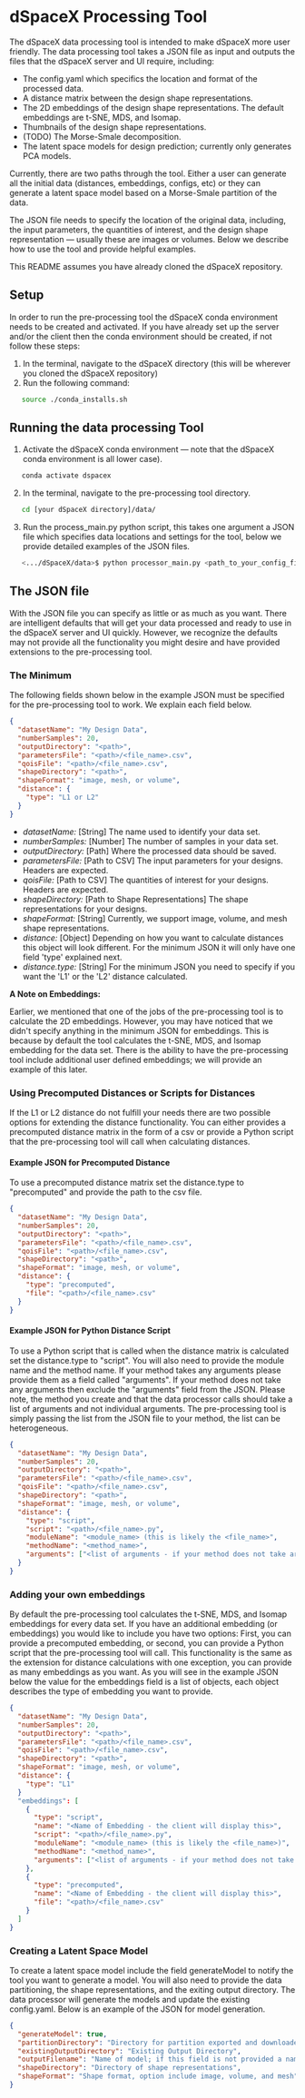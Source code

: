 # dSpaceX Processing Tool
The dSpaceX data processing tool is intended to make dSpaceX more user friendly. The data processing tool takes a JSON file as
input and outputs the files that the dSpaceX server and UI require, including:
- The config.yaml which specifics the location and format of the processed data.
- A distance matrix between the design shape representations.
- The 2D embeddings of the design shape representations. The default embeddings are t-SNE, MDS, and Isomap.
- Thumbnails of the design shape representations.
- (TODO) The Morse-Smale decomposition.
- The latent space models for design prediction; currently only generates PCA models. 

Currently, there are two paths through the tool. Either a user can generate all the initial data (distances, embeddings, configs, etc) or they can generate a latent space model based on a Morse-Smale partition of the data.

The JSON file needs to specify the location of the original data, including, the input parameters, the quantities of interest,
and the design shape representation — usually these are images or volumes.
Below we describe how to use the tool and provide helpful examples.

This README assumes you have already cloned the dSpaceX repository.

## Setup
In order to run the pre-processing tool the dSpaceX conda environment needs to be created and activated. If you have
already set up the server and/or the client then the conda environment should be created, if not follow these steps:
1. In the terminal, navigate to the dSpaceX directory (this will be wherever you cloned the dSpaceX repository)
2. Run the following command:
```bash
   source ./conda_installs.sh
   ```

## Running the data processing Tool
1. Activate the dSpaceX conda environment — note that the dSpaceX conda environment is all lower case).
```bash
   conda activate dspacex
   ```
2. In the terminal, navigate to the pre-processing tool directory.
```bash
   cd [your dSpaceX directory]/data/
   ```
3. Run the process_main.py python script, this takes one argument a JSON file which specifies data locations and settings
for the tool, below we provide detailed examples of the JSON files.
```bash
   <.../dSpaceX/data>$ python processor_main.py <path_to_your_config_file>/<file_name>.json 
   ```

## The JSON file
With the JSON file you can specify as little or as much as you want. There are intelligent defaults that will get your
data processed and ready to use in the dSpaceX server and UI quickly. However, we recognize the defaults may not provide all the functionality 
you might desire and have provided extensions to the pre-processing tool.

### The Minimum
The following fields shown below in the example JSON must be specified for the pre-processing tool to work. 
We explain each field below.
```json
{
  "datasetName": "My Design Data",
  "numberSamples": 20,
  "outputDirectory": "<path>",
  "parametersFile": "<path>/<file_name>.csv",
  "qoisFile": "<path>/<file_name>.csv",
  "shapeDirectory": "<path>",
  "shapeFormat": "image, mesh, or volume",
  "distance": {
    "type": "L1 or L2"
  }
}
```

- *datasetName:* [String] The name used to identify your data set.
- *numberSamples:* [Number] The number of samples in your data set.
- *outputDirectory:* [Path] Where the processed data should be saved.
- *parametersFile:* [Path to CSV] The input parameters for your designs. Headers are expected.
- *qoisFile:* [Path to CSV] The quantities of interest for your designs. Headers are expected.
- *shapeDirectory:* [Path to Shape Representations] The shape representations for your designs.
- *shapeFormat:* [String] Currently, we support image, volume, and mesh shape representations.
- *distance:* [Object] Depending on how you want to calculate distances this object will look different. For the minimum JSON
it will only have one field 'type' explained next.
- *distance.type:* [String] For the minimum JSON you need to specify if you want the 'L1' or the 'L2' distance calculated.


**A Note on Embeddings:**

Earlier, we mentioned that one of the jobs of the pre-processing tool is to calculate the 2D embeddings. However, you may have
noticed that we didn't specify anything in the minimum JSON for embeddings. This is because by default the tool calculates the
t-SNE, MDS, and Isomap embedding for the data set. There is the ability to have the pre-processing tool include additional user
defined embeddings; we will provide an example of this later. 

### Using Precomputed Distances or Scripts for Distances
If the L1 or L2 distance do not fulfill your needs there are two possible options for extending the distance
functionality. You can either provides a precomputed distance matrix in the form of a csv or provide a 
Python script that the pre-processing tool will call when calculating distances.

#### Example JSON for Precomputed Distance
To use a precomputed distance matrix set the distance.type to "precomputed" and provide the
path to the csv file.
```json
{
  "datasetName": "My Design Data",
  "numberSamples": 20,
  "outputDirectory": "<path>",
  "parametersFile": "<path>/<file_name>.csv",
  "qoisFile": "<path>/<file_name>.csv",
  "shapeDirectory": "<path>",
  "shapeFormat": "image, mesh, or volume",
  "distance": {
    "type": "precomputed",
    "file": "<path>/<file_name>.csv"
  }
}
```

#### Example JSON for Python Distance Script
To use a Python script that is called when the distance matrix is calculated set the distance.type
to "script". You will also need to provide the module name and the method name. If your method takes
any arguments please provide them as a field called "arguments". If your method does not take any
arguments then exclude the "arguments" field from the JSON. Please note, the method you create and that the data processor calls
should take a list of arguments and not individual arguments. The pre-processing tool is simply passing
the list from the JSON file to your method, the list can be heterogeneous.
```json
{
  "datasetName": "My Design Data",
  "numberSamples": 20,
  "outputDirectory": "<path>",
  "parametersFile": "<path>/<file_name>.csv",
  "qoisFile": "<path>/<file_name>.csv",
  "shapeDirectory": "<path>",
  "shapeFormat": "image, mesh, or volume",
  "distance": {
    "type": "script",
    "script": "<path>/<file_name>.py",
    "moduleName": "<module_name> (this is likely the <file_name>",
    "methodName": "<method_name>",
    "arguments": ["<list of arguments - if your method does not take arguments exclude this field)>"]
  }
}
```

### Adding your own embeddings
By default the pre-processing tool calculates the t-SNE, MDS, and Isomap embeddings for every data set.
If you have an additional embedding (or embeddings) you would like to include you have two options: First, you 
can provide a precomputed embedding, or second, you can provide a Python script that the pre-processing tool
will call. This functionality is the same as the extension for distance calculations with one exception,
you can provide as many embeddings as you want. As you will see in the example JSON below the value for the
embeddings field is a list of objects, each object describes the type of embedding you want to provide.
```json
{
  "datasetName": "My Design Data",
  "numberSamples": 20,
  "outputDirectory": "<path>",
  "parametersFile": "<path>/<file_name>.csv",
  "qoisFile": "<path>/<file_name>.csv",
  "shapeDirectory": "<path>",
  "shapeFormat": "image, mesh, or volume",
  "distance": {
    "type": "L1"
  }
  "embeddings": [
    {
      "type": "script",
      "name": "<Name of Embedding - the client will display this>",
      "script": "<path>/<file_name>.py",
      "moduleName": "<module_name> (this is likely the <file_name>)",
      "methodName": "<method_name>",
      "arguments": ["<list of arguments - if your method does not take arguments exclude this field)>"]
    },
    {
      "type": "precomputed",
      "name": "<Name of Embedding - the client will display this>",
      "file": "<path>/<file_name>.csv"
    }
  ]
}
```

### Creating a Latent Space Model
To create a latent space model include the field generateModel to notify the tool you want to generate a model.
You will also need to provide the data partitioning, the shape representations, and the exiting output directory.
The data processor will generate the models and update the existing config.yaml.
Below is an example of the JSON for model generation.
```json
{
  "generateModel": true,
  "partitionDirectory": "Directory for partition exported and downloaded from UI",
  "existingOutputDirectory": "Existing Output Directory",
  "outputFilename": "Name of model; if this field is not provided a name will be generated",
  "shapeDirectory": "Directory of shape representations",
  "shapeFormat": "Shape format, option include image, volume, and mesh"
}
```

